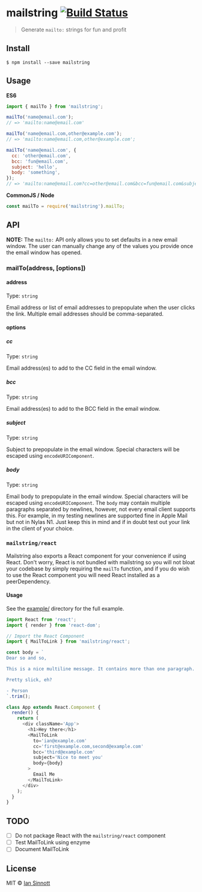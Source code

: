 # mailstring [![Build Status](https://travis-ci.org/iansinnott/mailstring.svg?branch=master)](https://travis-ci.org/iansinnott/mailstring)

> Generate `mailto:` strings for fun and profit


## Install

```
$ npm install --save mailstring
```


## Usage

**ES6**

```js
import { mailTo } from 'mailstring';

mailTo('name@email.com');
// => 'mailto:name@email.com'

mailTo('name@email.com,other@example.com');
// => 'mailto:name@email.com,other@example.com';

mailTo('name@email.com', {
  cc: 'other@email.com',
  bcc: 'fun@email.com',
  subject: 'hello',
  body: 'something',
});
// => 'mailto:name@email.com?cc=other@email.com&bcc=fun@email.com&subject=hello&body=something';
```

**CommonJS / Node**

```js
const mailTo = require('mailstring').mailTo;
```

## API

**NOTE:** The `mailto:` API only allows you to set defaults in a new email window. The user can manually change any of the values you provide once the email window has opened.

### mailTo(address, [options])

#### address

Type: `string`

Email address or list of email addresses to prepopulate when the user clicks the link. Multiple email addresses should be comma-separated.

#### options

##### cc

Type: `string`

Email address(es) to add to the CC field in the email window.

##### bcc

Type: `string`

Email address(es) to add to the BCC field in the email window.

##### subject

Type: `string`

Subject to prepopulate in the email window. Special characters will be escaped using `encodeURIComponent`.

##### body

Type: `string`

Email body to prepopulate in the email window. Special characters will be escaped using `encodeURIComponent`. The `body` may contain multiple paragraphs separated by newlines, however, not every email client supports this. For example, in my testing newlines are supported fine in Apple Mail but not in Nylas N1. Just keep this in mind and if in doubt test out your link in the client of your choice.

### `mailstring/react`

Mailstring also exports a React component for your convenience if using React. Don't worry, React is not bundled with mailstring so you will not bloat your codebase by simply requiring the `mailTo` function, and if you do wish to use the React component you will need React installed as a peerDependency.

#### Usage

See the [example/](./example) directory for the full example.

```js
import React from 'react';
import { render } from 'react-dom';

// Import the React Component
import { MailToLink } from 'mailstring/react';

const body = `
Dear so and so,

This is a nice multiline message. It contains more than one paragraph.

Pretty slick, eh?

- Person
`.trim();

class App extends React.Component {
  render() {
    return (
      <div className='App'>
        <h1>Hey there</h1>
        <MailToLink
          to='ian@example.com'
          cc='first@example.com,second@example.com'
          bcc='third@example.com'
          subject='Nice to meet you'
          body={body}
        >
          Email Me
        </MailToLink>
      </div>
    );
  }
}
```

## TODO

- [ ] Do not package React with the `mailstring/react` component
- [ ] Test MailToLink using enzyme
- [ ] Document MailToLink

## License

MIT © [Ian Sinnott](https://www.iansinnott.com)
